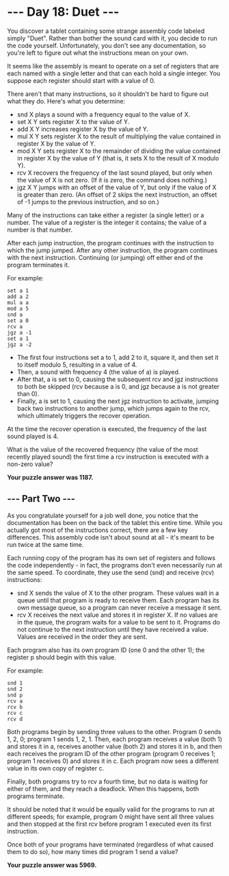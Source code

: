 # --- Day 18: Duet ---

You discover a tablet containing some strange assembly code labeled simply "Duet". Rather than bother the sound card with it, you decide to run the code yourself. Unfortunately, you don't see any documentation, so you're left to figure out what the instructions mean on your own.

It seems like the assembly is meant to operate on a set of registers that are each named with a single letter and that can each hold a single integer. You suppose each register should start with a value of 0.

There aren't that many instructions, so it shouldn't be hard to figure out what they do. Here's what you determine:

  *  snd X plays a sound with a frequency equal to the value of X.
  *  set X Y sets register X to the value of Y.
  *  add X Y increases register X by the value of Y.
  *  mul X Y sets register X to the result of multiplying the value contained in register X by the value of Y.
  *  mod X Y sets register X to the remainder of dividing the value contained in register X by the value of Y (that is, it sets X to the result of X modulo Y).
  *  rcv X recovers the frequency of the last sound played, but only when the value of X is not zero. (If it is zero, the command does nothing.)
  *  jgz X Y jumps with an offset of the value of Y, but only if the value of X is greater than zero. (An offset of 2 skips the next instruction, an offset of -1 jumps to the previous instruction, and so on.)

Many of the instructions can take either a register (a single letter) or a number. The value of a register is the integer it contains; the value of a number is that number.

After each jump instruction, the program continues with the instruction to which the jump jumped. After any other instruction, the program continues with the next instruction. Continuing (or jumping) off either end of the program terminates it.

For example:

    set a 1
    add a 2
    mul a a
    mod a 5
    snd a
    set a 0
    rcv a
    jgz a -1
    set a 1
    jgz a -2

  *  The first four instructions set a to 1, add 2 to it, square it, and then set it to itself modulo 5, resulting in a value of 4.
  *  Then, a sound with frequency 4 (the value of a) is played.
  *  After that, a is set to 0, causing the subsequent rcv and jgz instructions to both be skipped (rcv because a is 0, and jgz because a is not greater than 0).
  *  Finally, a is set to 1, causing the next jgz instruction to activate, jumping back two instructions to another jump, which jumps again to the rcv, which ultimately triggers the recover operation.

At the time the recover operation is executed, the frequency of the last sound played is 4.

What is the value of the recovered frequency (the value of the most recently played sound) the first time a rcv instruction is executed with a non-zero value?

**Your puzzle answer was 1187.**

## --- Part Two ---

As you congratulate yourself for a job well done, you notice that the documentation has been on the back of the tablet this entire time. While you actually got most of the instructions correct, there are a few key differences. This assembly code isn't about sound at all - it's meant to be run twice at the same time.

Each running copy of the program has its own set of registers and follows the code independently - in fact, the programs don't even necessarily run at the same speed. To coordinate, they use the send (snd) and receive (rcv) instructions:

  *  snd X sends the value of X to the other program. These values wait in a queue until that program is ready to receive them. Each program has its own message queue, so a program can never receive a message it sent.
  *  rcv X receives the next value and stores it in register X. If no values are in the queue, the program waits for a value to be sent to it. Programs do not continue to the next instruction until they have received a value. Values are received in the order they are sent.

Each program also has its own program ID (one 0 and the other 1); the register p should begin with this value.

For example:

    snd 1
    snd 2
    snd p
    rcv a
    rcv b
    rcv c
    rcv d

Both programs begin by sending three values to the other. Program 0 sends 1, 2, 0; program 1 sends 1, 2, 1. Then, each program receives a value (both 1) and stores it in a, receives another value (both 2) and stores it in b, and then each receives the program ID of the other program (program 0 receives 1; program 1 receives 0) and stores it in c. Each program now sees a different value in its own copy of register c.

Finally, both programs try to rcv a fourth time, but no data is waiting for either of them, and they reach a deadlock. When this happens, both programs terminate.

It should be noted that it would be equally valid for the programs to run at different speeds; for example, program 0 might have sent all three values and then stopped at the first rcv before program 1 executed even its first instruction.

Once both of your programs have terminated (regardless of what caused them to do so), how many times did program 1 send a value?

**Your puzzle answer was 5969.**
